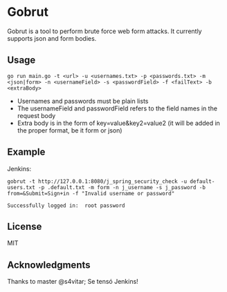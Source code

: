 # Gobrut

Gobrut is a tool to perform brute force web form attacks. It currently supports json and form bodies.

## Usage

    go run main.go -t <url> -u <usernames.txt> -p <passwords.txt> -m <json|form> -n <usernameField> -s <passwordField> -f <failText> -b <extraBody>

 - Usernames and passwords must be plain lists
 - The usernameField and passwordField refers to the field names in the request body
 - Extra body is in the form of key=value&key2=value2 (it will be added in the proper format, be it form or json)

## Example

Jenkins:

    gobrut -t http://127.0.0.1:8080/j_spring_security_check -u default-users.txt -p .default.txt -m form -n j_username -s j_password -b from=&Submit=Sign+in -f "Invalid username or password"

    Successfully logged in:  root password

## License

MIT

## Acknowledgments

Thanks to master @s4vitar; Se tensó Jenkins!